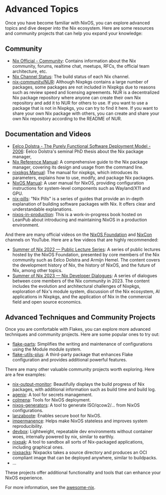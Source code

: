 # Advanced Topics

Once you have become familiar with NixOS, you can explore advanced topics and dive deeper into the Nix ecosystem. Here are some resources and community projects that can help you expand your knowledge:

## Community

- [Nix Official - Community](https://nixos.org/community/): Contains information about the Nix community, forums, realtime chat, meetups, RFCs, the official team architecture, etc.
- [Nix Channel Status](https://status.nixos.org/): The build status of each Nix channel. 
- [nix-community/NUR](https://github.com/nix-community/NUR): Although Nixpkgs contains a large number of packages, some packages are not included in Nixpkgs due to reasons such as review speed and licensing agreements. NUR is a decentralized Nix package repository where anyone can create their own Nix repository and add it to NUR for others to use. If you want to use a package that is not in Nixpkgs, you can try to find it here. If you want to share your own Nix package with others, you can create and share your own Nix repository according to the README of NUR.

## Documentation and Videos

- [Eelco Dolstra - The Purely Functional Software Deployment Model - 2006](https://edolstra.github.io/pubs/phd-thesis.pdf): Eelco Dolstra's seminal PhD thesis about the Nix package manager, 
- [Nix Reference Manual](https://nixos.org/manual/nix/stable/package-management/profiles.html): A comprehensive guide to the Nix package manager, covering its design and usage from the command line.
- [nixpkgs Manual](https://nixos.org/manual/nixpkgs/unstable/): The manual for nixpkgs, which introduces its parameters, explains how to use, modify, and package Nix packages.
- [NixOS Manual](https://nixos.org/manual/nixos/unstable/): A user manual for NixOS, providing configuration instructions for system-level components such as Wayland/X11 and GPU.
- [nix-pills](https://nixos.org/guides/nix-pills): "Nix Pills" is a series of guides that provide an in-depth explanation of building software packages with Nix. It offers clear and understandable explanations.
- [nixos-in-production](https://github.com/Gabriella439/nixos-in-production): This is a work-in-progress book hosted on LeanPub about introducing and maintaining NixOS in a production environment.

And there are many official videos on the [NixOS Foundation](https://www.youtube.com/@NixOS-Foundation) and [NixCon](https://www.youtube.com/@NixCon) channels on YouTube. Here are a few videos that are highly recommended:

- [Summer of Nix 2022 — Public Lecture Series](https://www.youtube.com/playlist?list=PLt4-_lkyRrOMWyp5G-m_d1wtTcbBaOxZk): A series of public lectures hosted by the NixOS Foundation, presented by core members of the Nix community such as Eelco Dolstra and Armijn Hemel. The content covers the development history of Nix, the history of NixOS, and the future of Nix, among other topics.
- [Summer of Nix 2023 — Nix Developer Dialogues](https://www.youtube.com/playlist?list=PLt4-_lkyRrOPcBuz_tjm6ZQb-6rJjU3cf): A series of dialogues between core members of the Nix community in 2023. The content includes the evolution and architectural challenges of Nixpkgs, exploration of Nix's module system, discussion of the Nix ecosystem, AI applications in Nixpkgs, and the application of Nix in the commercial field and open source economics.


## Advanced Techniques and Community Projects

Once you are comfortable with Flakes, you can explore more advanced techniques and community projects. Here are some popular ones to try out:

- [flake-parts](https://github.com/hercules-ci/flake-parts): Simplifies the writing and maintenance of configurations using the Module module system.
- [flake-utils-plus](https://github.com/gytis-ivaskevicius/flake-utils-plus): A third-party package that enhances Flake configuration and provides additional powerful features.

There are many other valuable community projects worth exploring. Here are a few examples:

- [nix-output-monitor](https://github.com/maralorn/nix-output-monitor): Beautifully displays the build progress of Nix packages, with additional information such as build time and build log.
- [agenix](https://github.com/ryantm/agenix): A tool for secrets management.
- [colmena](https://github.com/zhaofengli/colmena): Tools for NixOS deployment.
- [nixos-generators](https://github.com/nix-community/nixos-generators): A tool to generate ISO/qcow2/... from NixOS configurations.
- [lanzaboote](https://github.com/nix-community/lanzaboote): Enables secure boot for NixOS.
- [impermanence](https://github.com/nix-community/impermanence): Helps make NixOS stateless and improves system reproducibility.
- [devbox](https://github.com/jetpack-io/devbox): Lightweight, repeatable dev environments without container woes, internally powered by nix, similar to earthly.
- [nixpak](https://github.com/nixpak/nixpak): A tool to sandbox all sorts of Nix-packaged applications, including graphical ones.
- [nixpacks](https://github.com/railwayapp/nixpacks): Nixpacks takes a source directory and produces an OCI compliant image that can be deployed anywhere, similar to buildpacks.
- ...

These projects offer additional functionality and tools that can enhance your NixOS experience.

For more information, see the [awesome-nix](https://github.com/nix-community/awesome-nix).
